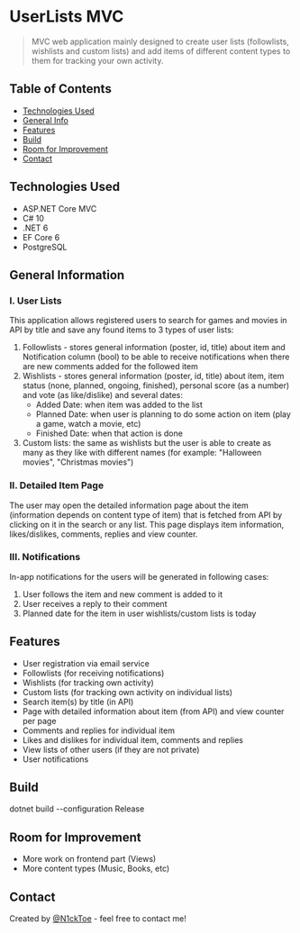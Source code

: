 # UserLists MVC
> MVC web application mainly designed to create user lists (followlists, wishlists and custom lists) and add items of different content types to them for tracking your own activity.


## Table of Contents
* [Technologies Used](#technologies-used)
* [General Info](#general-information)
* [Features](#features)
* [Build](#build)
* [Room for Improvement](#room-for-improvement)
* [Contact](#contact)


## Technologies Used
- ASP.NET Core MVC
- C# 10
- .NET 6
- EF Core 6
- PostgreSQL


## General Information
### I. User Lists
This application allows registered users to search for games and movies in API by title and save any found items to 3 types of user lists:
1. Followlists - stores general information (poster, id, title) about item and Notification column (bool)
to be able to receive notifications when there are new comments added for the followed item
2. Wishlists - stores general information (poster, id, title) about item, item status (none, planned, ongoing, finished), personal score (as a number) and vote (as like/dislike) and several dates:
   * Added Date: when item was added to the list
   * Planned Date: when user is planning to do some action on item (play a game, watch a movie, etc)
   * Finished Date: when that action is done
3. Custom lists: the same as wishlists but the user is able to create as many as they like with different names (for example: "Halloween movies", "Christmas movies")

### II. Detailed Item Page
The user may open the detailed information page about the item (information depends on content type of item) that is fetched from API by clicking on it in the search or any list. This page displays item information, likes/dislikes, comments, replies and view counter.

### III. Notifications
In-app notifications for the users will be generated in following cases:
1. User follows the item and new comment is added to it
2. User receives a reply to their comment 
3. Planned date for the item in user wishlists/custom lists is today


## Features
- User registration via email service
- Followlists (for receiving notifications)
- Wishlists (for tracking own activity)
- Custom lists (for tracking own activity on individual lists)
- Search item(s) by title (in API)
- Page with detailed information about item (from API) and view counter per page
- Comments and replies for individual item
- Likes and dislikes for individual item, comments and replies
- View lists of other users (if they are not private)
- User notifications


## Build
dotnet build --configuration Release


## Room for Improvement
- More work on frontend part (Views)
- More content types (Music, Books, etc)


## Contact
Created by [@N1ckToe](https://t.me/N1ckToe) - feel free to contact me!
